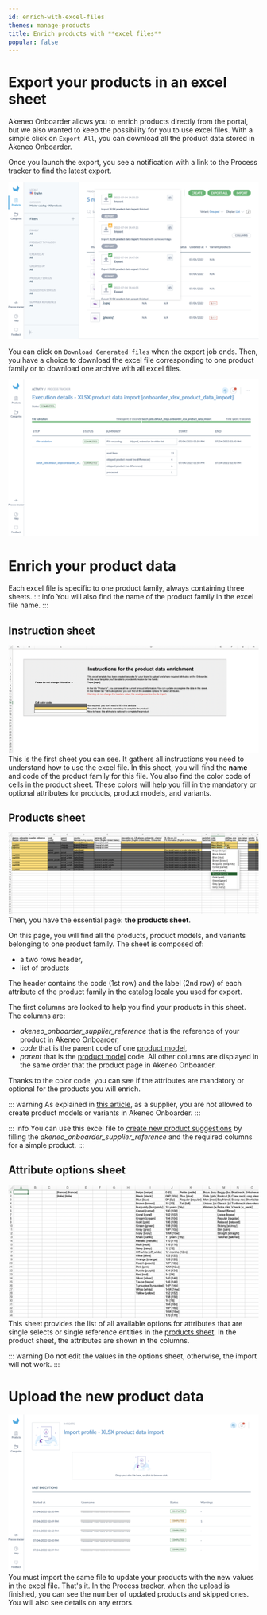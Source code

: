 ```yaml
---
id: enrich-with-excel-files
themes: manage-products
title: Enrich products with **excel files**
popular: false
---
```


# Export your products in an excel sheet
Akeneo Onboarder allows you to enrich products directly from the portal, but we also wanted to keep the possibility for you to use excel files.
With a simple click on `Export All`, you can download all the product data stored in Akeneo Onboarder.

Once you launch the export, you see a notification with a link to the Process tracker to find the latest export.

![notification](../img/SUPPLIER_notification-export.png)

You can click on `Download Generated files` when the export job ends.
Then, you have a choice to download the excel file corresponding to one product family or to download one archive with all excel files.

![process tracker](../img/SUPPLIER_process-tracker.png)

# Enrich your product data
Each excel file is specific to one product family, always containing three sheets.
::: info
You will also find the name of the product family in the excel file name.
:::

## Instruction sheet
![Instruction sheet](../img/SUPPLIER_excel_instructions-sheet.png)
This is the first sheet you can see. It gathers all instructions you need to understand how to use the excel file.
In this sheet, you will find the **name** and code of the product family for this file.
You also find the color code of cells in the product sheet. These colors will help you fill in the mandatory or optional attributes for products, product models, and variants.

## Products sheet
![Products sheet](../img/SUPPLIER_excel_products-sheet.png)
Then, you have the essential page: **the products sheet**.

On this page, you will find all the products, product models, and variants belonging to one product family.
The sheet is composed of:
* a two rows header,
* list of products

The header contains the code (1st row) and the label (2nd row) of each attribute of the product family in the catalog locale you used for export.

The first columns are locked to help you find your products in this sheet.
The columns are:
* _akeneo_onboarder_supplier_reference_ that is the reference of your product in Akeneo Onboarder,
* _code_ that is the parent code of one [product model](https://help.akeneo.com/pim/serenity/articles/what-about-products-variants.html),
* _parent_ that is the [product model](https://help.akeneo.com/pim/serenity/articles/what-about-products-variants.html) code.
All other columns are displayed in the same order that the product page in Akeneo Onboarder.

Thanks to the color code, you can see if the attributes are mandatory or optional for the products you will enrich.

::: warning
As explained in [this article](/onboarder/articles/suggest-new-products.html), as a supplier, you are not allowed to create product models or variants in Akeneo Onboarder.
:::

::: info
You can use this excel file to [create new product suggestions](/onboarder/articles/suggest-new-products.html) by filling the _akeneo_onboarder_supplier_reference_ and the required columns for a simple product.
:::

## Attribute options sheet
![Attribute options sheet](../img/SUPPLIER_excel_attribute-options-sheet.png)
This sheet provides the list of all available options for attributes that are single selects or single reference entities in the [products sheet](#products-sheet). In the product sheet, the attributes are shown in the columns.

::: warning
Do not edit the values in the options sheet, otherwise, the import will not work.
:::

# Upload the new product data
![Upload excel file](../img/SUPPLIER_upload-excel.png)
You must import the same file to update your products with the new values in the excel file. That's it.
In the Process tracker, when the upload is finished, you can see the number of updated products and skipped ones. You will also see details on any errors.
